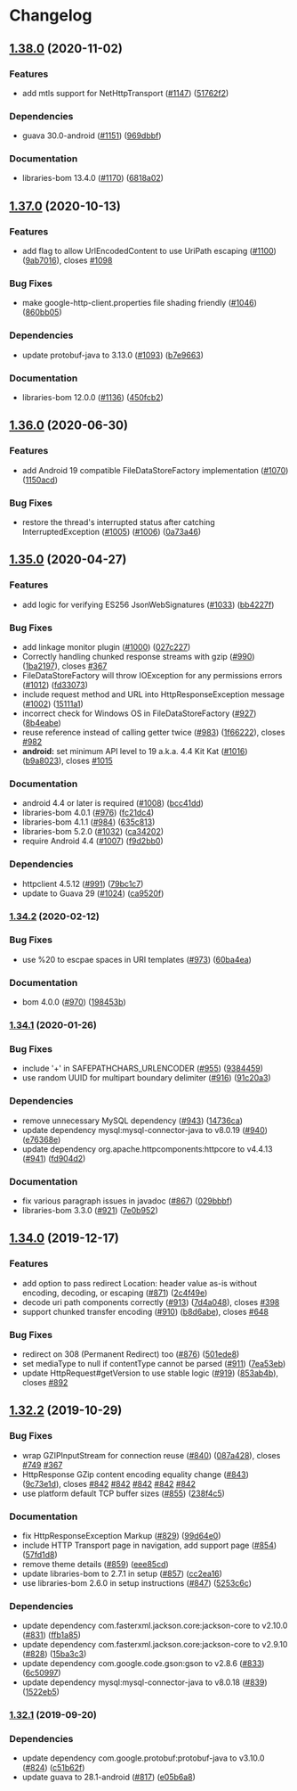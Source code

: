# Changelog

## [1.38.0](https://www.github.com/googleapis/google-http-java-client/compare/v1.37.0...v1.38.0) (2020-11-02)


### Features

* add mtls support for NetHttpTransport ([#1147](https://www.github.com/googleapis/google-http-java-client/issues/1147)) ([51762f2](https://www.github.com/googleapis/google-http-java-client/commit/51762f221ec8ab38da03149c8012e63aec0433dc))


### Dependencies

* guava 30.0-android ([#1151](https://www.github.com/googleapis/google-http-java-client/issues/1151)) ([969dbbf](https://www.github.com/googleapis/google-http-java-client/commit/969dbbf127708aff16309f82538aca6f0a651638))


### Documentation

* libraries-bom 13.4.0 ([#1170](https://www.github.com/googleapis/google-http-java-client/issues/1170)) ([6818a02](https://www.github.com/googleapis/google-http-java-client/commit/6818a02a15e1bef8e9f5ea56a4ecc2b8d0646f9b))

## [1.37.0](https://www.github.com/googleapis/google-http-java-client/compare/v1.36.0...v1.37.0) (2020-10-13)


### Features

* add flag to allow UrlEncodedContent to use UriPath escaping ([#1100](https://www.github.com/googleapis/google-http-java-client/issues/1100)) ([9ab7016](https://www.github.com/googleapis/google-http-java-client/commit/9ab7016032327f6fb0f91970dfbd511b029dd949)), closes [#1098](https://www.github.com/googleapis/google-http-java-client/issues/1098)


### Bug Fixes

* make google-http-client.properties file shading friendly ([#1046](https://www.github.com/googleapis/google-http-java-client/issues/1046)) ([860bb05](https://www.github.com/googleapis/google-http-java-client/commit/860bb0541bcd7fc516cad14dd0d52481c7c7b414))


### Dependencies

* update protobuf-java to 3.13.0 ([#1093](https://www.github.com/googleapis/google-http-java-client/issues/1093)) ([b7e9663](https://www.github.com/googleapis/google-http-java-client/commit/b7e96632234e944e0e476dedfc822333716756bb))


### Documentation

* libraries-bom 12.0.0 ([#1136](https://www.github.com/googleapis/google-http-java-client/issues/1136)) ([450fcb2](https://www.github.com/googleapis/google-http-java-client/commit/450fcb2293cf3fa7c788cf0cc8ae48e865ae8de8))

## [1.36.0](https://www.github.com/googleapis/google-http-java-client/compare/v1.35.0...v1.36.0) (2020-06-30)


### Features

* add Android 19 compatible FileDataStoreFactory implementation ([#1070](https://www.github.com/googleapis/google-http-java-client/issues/1070)) ([1150acd](https://www.github.com/googleapis/google-http-java-client/commit/1150acd38aa3139eea4f2f718545c20d2493877e))


### Bug Fixes

* restore the thread's interrupted status after catching InterruptedException ([#1005](https://www.github.com/googleapis/google-http-java-client/issues/1005)) ([#1006](https://www.github.com/googleapis/google-http-java-client/issues/1006)) ([0a73a46](https://www.github.com/googleapis/google-http-java-client/commit/0a73a4628b6ec4420db6b9cdbcc68899f3807c5b))

## [1.35.0](https://www.github.com/googleapis/google-http-java-client/compare/v1.34.2...v1.35.0) (2020-04-27)


### Features

* add logic for verifying ES256 JsonWebSignatures ([#1033](https://www.github.com/googleapis/google-http-java-client/issues/1033)) ([bb4227f](https://www.github.com/googleapis/google-http-java-client/commit/bb4227f9daec44fc2976fa9947e2ff5ee07ed21a))


### Bug Fixes

* add linkage monitor plugin ([#1000](https://www.github.com/googleapis/google-http-java-client/issues/1000)) ([027c227](https://www.github.com/googleapis/google-http-java-client/commit/027c227e558164f77be204152fb47023850b543f))
* Correctly handling chunked response streams with gzip ([#990](https://www.github.com/googleapis/google-http-java-client/issues/990)) ([1ba2197](https://www.github.com/googleapis/google-http-java-client/commit/1ba219743e65c89bc3fdb196acc5d2042e01f542)), closes [#367](https://www.github.com/googleapis/google-http-java-client/issues/367)
* FileDataStoreFactory will throw IOException for any permissions errors ([#1012](https://www.github.com/googleapis/google-http-java-client/issues/1012)) ([fd33073](https://www.github.com/googleapis/google-http-java-client/commit/fd33073da3674997897d7a9057d1d0e9d42d7cd4))
* include request method and URL into HttpResponseException message ([#1002](https://www.github.com/googleapis/google-http-java-client/issues/1002)) ([15111a1](https://www.github.com/googleapis/google-http-java-client/commit/15111a1001d6f72cb92cd2d76aaed6f1229bc14a))
* incorrect check for Windows OS in FileDataStoreFactory ([#927](https://www.github.com/googleapis/google-http-java-client/issues/927)) ([8b4eabe](https://www.github.com/googleapis/google-http-java-client/commit/8b4eabe985794fc64ad6a4a53f8f96201cf73fb8))
* reuse reference instead of calling getter twice ([#983](https://www.github.com/googleapis/google-http-java-client/issues/983)) ([1f66222](https://www.github.com/googleapis/google-http-java-client/commit/1f662224d7bee6e27e8d66975fda39feae0c9359)), closes [#982](https://www.github.com/googleapis/google-http-java-client/issues/982)
* **android:** set minimum API level to 19 a.k.a. 4.4 Kit Kat ([#1016](https://www.github.com/googleapis/google-http-java-client/issues/1016)) ([b9a8023](https://www.github.com/googleapis/google-http-java-client/commit/b9a80232c9c8b16a3c3277458835f72e346f6b2c)), closes [#1015](https://www.github.com/googleapis/google-http-java-client/issues/1015)


### Documentation

* android 4.4 or later is required ([#1008](https://www.github.com/googleapis/google-http-java-client/issues/1008)) ([bcc41dd](https://www.github.com/googleapis/google-http-java-client/commit/bcc41dd615af41ae6fb58287931cbf9c2144a075))
* libraries-bom 4.0.1 ([#976](https://www.github.com/googleapis/google-http-java-client/issues/976)) ([fc21dc4](https://www.github.com/googleapis/google-http-java-client/commit/fc21dc412566ef60d23f1f82db5caf3cfd5d447b))
* libraries-bom 4.1.1 ([#984](https://www.github.com/googleapis/google-http-java-client/issues/984)) ([635c813](https://www.github.com/googleapis/google-http-java-client/commit/635c81352ae383b3abfe6d7c141d987a6944b3e9))
* libraries-bom 5.2.0 ([#1032](https://www.github.com/googleapis/google-http-java-client/issues/1032)) ([ca34202](https://www.github.com/googleapis/google-http-java-client/commit/ca34202bfa077adb70313b6c4562c7a5d904e064))
* require Android 4.4 ([#1007](https://www.github.com/googleapis/google-http-java-client/issues/1007)) ([f9d2bb0](https://www.github.com/googleapis/google-http-java-client/commit/f9d2bb030398fe09e3c47b84ea468603355e08e9))


### Dependencies

* httpclient 4.5.12 ([#991](https://www.github.com/googleapis/google-http-java-client/issues/991)) ([79bc1c7](https://www.github.com/googleapis/google-http-java-client/commit/79bc1c76ebd48d396a080ef715b9f07cd056b7ef))
* update to Guava 29 ([#1024](https://www.github.com/googleapis/google-http-java-client/issues/1024)) ([ca9520f](https://www.github.com/googleapis/google-http-java-client/commit/ca9520f2da4babc5bbd28c828da1deb7dbdc87e5))

### [1.34.2](https://www.github.com/googleapis/google-http-java-client/compare/v1.34.1...v1.34.2) (2020-02-12)


### Bug Fixes

* use %20 to escpae spaces in URI templates ([#973](https://www.github.com/googleapis/google-http-java-client/issues/973)) ([60ba4ea](https://www.github.com/googleapis/google-http-java-client/commit/60ba4ea771d8ad0a98eddca10a77c5241187d28c))


### Documentation

* bom 4.0.0 ([#970](https://www.github.com/googleapis/google-http-java-client/issues/970)) ([198453b](https://www.github.com/googleapis/google-http-java-client/commit/198453b8b9e0765439ac430deaf10ef9df084665))

### [1.34.1](https://www.github.com/googleapis/google-http-java-client/compare/v1.34.0...v1.34.1) (2020-01-26)


### Bug Fixes

* include '+' in SAFEPATHCHARS_URLENCODER ([#955](https://www.github.com/googleapis/google-http-java-client/issues/955)) ([9384459](https://www.github.com/googleapis/google-http-java-client/commit/9384459015b37e1671aebadc4b8c25dc9e1e033f))
* use random UUID for multipart boundary delimiter ([#916](https://www.github.com/googleapis/google-http-java-client/issues/916)) ([91c20a3](https://www.github.com/googleapis/google-http-java-client/commit/91c20a3dfb654e85104b1c09a0b2befbae356c19))


### Dependencies

* remove unnecessary MySQL dependency ([#943](https://www.github.com/googleapis/google-http-java-client/issues/943)) ([14736ca](https://www.github.com/googleapis/google-http-java-client/commit/14736cab3dc060ea5b60522ea587cfaf66f29699))
* update dependency mysql:mysql-connector-java to v8.0.19 ([#940](https://www.github.com/googleapis/google-http-java-client/issues/940)) ([e76368e](https://www.github.com/googleapis/google-http-java-client/commit/e76368ef9479a3bf06f7c7cb878d4e8e241bb58c))
* update dependency org.apache.httpcomponents:httpcore to v4.4.13 ([#941](https://www.github.com/googleapis/google-http-java-client/issues/941)) ([fd904d2](https://www.github.com/googleapis/google-http-java-client/commit/fd904d26d67b06fac807d38f8fe4141891ef0330))


### Documentation

* fix various paragraph issues in javadoc ([#867](https://www.github.com/googleapis/google-http-java-client/issues/867)) ([029bbbf](https://www.github.com/googleapis/google-http-java-client/commit/029bbbfb5ddfefe64e64ecca4b1413ae1c93ddd8))
* libraries-bom 3.3.0 ([#921](https://www.github.com/googleapis/google-http-java-client/issues/921)) ([7e0b952](https://www.github.com/googleapis/google-http-java-client/commit/7e0b952a0d9c84ac43dff43914567c98f3e81f66))

## [1.34.0](https://www.github.com/googleapis/google-http-java-client/compare/v1.33.0...v1.34.0) (2019-12-17)


### Features

* add option to pass redirect Location: header value as-is without encoding, decoding, or escaping ([#871](https://www.github.com/googleapis/google-http-java-client/issues/871)) ([2c4f49e](https://www.github.com/googleapis/google-http-java-client/commit/2c4f49e0e5f9c6b8f21f35edae373eaada87119b))
* decode uri path components correctly ([#913](https://www.github.com/googleapis/google-http-java-client/issues/913)) ([7d4a048](https://www.github.com/googleapis/google-http-java-client/commit/7d4a048233d0d3e7c0266b7faaac9f61141aeef9)), closes [#398](https://www.github.com/googleapis/google-http-java-client/issues/398)
* support chunked transfer encoding ([#910](https://www.github.com/googleapis/google-http-java-client/issues/910)) ([b8d6abe](https://www.github.com/googleapis/google-http-java-client/commit/b8d6abe0367bd497b68831263753ad262914aa97)), closes [#648](https://www.github.com/googleapis/google-http-java-client/issues/648)


### Bug Fixes

* redirect on 308 (Permanent Redirect) too ([#876](https://www.github.com/googleapis/google-http-java-client/issues/876)) ([501ede8](https://www.github.com/googleapis/google-http-java-client/commit/501ede83ef332207f0ed67c3d7120b20a1416cec))
* set mediaType to null if contentType cannot be parsed ([#911](https://www.github.com/googleapis/google-http-java-client/issues/911)) ([7ea53eb](https://www.github.com/googleapis/google-http-java-client/commit/7ea53ebdb641a9611cbf5736c55f08a83606101e))
* update HttpRequest#getVersion to use stable logic ([#919](https://www.github.com/googleapis/google-http-java-client/issues/919)) ([853ab4b](https://www.github.com/googleapis/google-http-java-client/commit/853ab4ba1bd81420f7b236c2c8f40c4a253a482e)), closes [#892](https://www.github.com/googleapis/google-http-java-client/issues/892)

## [1.32.2](https://www.github.com/googleapis/google-http-java-client/compare/v1.32.1...v1.32.2) (2019-10-29)


### Bug Fixes

* wrap GZIPInputStream for connection reuse ([#840](https://www.github.com/googleapis/google-http-java-client/issues/840)) ([087a428](https://www.github.com/googleapis/google-http-java-client/commit/087a428390a334bd761a8a3d66475aa4dde72ed1)), closes [#749](https://www.github.com/googleapis/google-http-java-client/issues/749) [#367](https://www.github.com/googleapis/google-http-java-client/issues/367)
* HttpResponse GZip content encoding equality change ([#843](https://www.github.com/googleapis/google-http-java-client/issues/843)) ([9c73e1d](https://www.github.com/googleapis/google-http-java-client/commit/9c73e1db7ab371c57ff6246fa39fa514051ef99c)), closes [#842](https://www.github.com/googleapis/google-http-java-client/issues/842) [#842](https://www.github.com/googleapis/google-http-java-client/issues/842) [#842](https://www.github.com/googleapis/google-http-java-client/issues/842) [#842](https://www.github.com/googleapis/google-http-java-client/issues/842) [#842](https://www.github.com/googleapis/google-http-java-client/issues/842)
* use platform default TCP buffer sizes ([#855](https://www.github.com/googleapis/google-http-java-client/issues/855)) ([238f4c5](https://www.github.com/googleapis/google-http-java-client/commit/238f4c52086defc5a055f2e8d91e7450454d5792))



### Documentation

* fix HttpResponseException Markup ([#829](https://www.github.com/googleapis/google-http-java-client/issues/829)) ([99d64e0](https://www.github.com/googleapis/google-http-java-client/commit/99d64e0d88bdcc3b00d54ee9370e052e5f949680))
* include HTTP Transport page in navigation, add support page ([#854](https://www.github.com/googleapis/google-http-java-client/issues/854)) ([57fd1d8](https://www.github.com/googleapis/google-http-java-client/commit/57fd1d859dad486b37b4b4c4ccda5c7f8fa1b356))
* remove theme details ([#859](https://www.github.com/googleapis/google-http-java-client/issues/859)) ([eee85cd](https://www.github.com/googleapis/google-http-java-client/commit/eee85cd8aaaacd6e38271841a6eafe27a0c9d6ec))
* update libraries-bom to 2.7.1 in setup ([#857](https://www.github.com/googleapis/google-http-java-client/issues/857)) ([cc2ea16](https://www.github.com/googleapis/google-http-java-client/commit/cc2ea1697aceb5d3693b02fa87b0f8379f5d7a2b))
* use libraries-bom 2.6.0 in setup instructions ([#847](https://www.github.com/googleapis/google-http-java-client/issues/847)) ([5253c6c](https://www.github.com/googleapis/google-http-java-client/commit/5253c6c5e2b2312206000fd887fe6f0d89a26570))


### Dependencies

* update dependency com.fasterxml.jackson.core:jackson-core to v2.10.0 ([#831](https://www.github.com/googleapis/google-http-java-client/issues/831)) ([ffb1a85](https://www.github.com/googleapis/google-http-java-client/commit/ffb1a857a31948472b2b62ff4f47905fa60fe1e2))
* update dependency com.fasterxml.jackson.core:jackson-core to v2.9.10 ([#828](https://www.github.com/googleapis/google-http-java-client/issues/828)) ([15ba3c3](https://www.github.com/googleapis/google-http-java-client/commit/15ba3c3f7cee9e2e5362d69c1278f45531e56581))
* update dependency com.google.code.gson:gson to v2.8.6 ([#833](https://www.github.com/googleapis/google-http-java-client/issues/833)) ([6c50997](https://www.github.com/googleapis/google-http-java-client/commit/6c50997361fee875d6b7e6db90e70d41622fc04c))
* update dependency mysql:mysql-connector-java to v8.0.18 ([#839](https://www.github.com/googleapis/google-http-java-client/issues/839)) ([1522eb5](https://www.github.com/googleapis/google-http-java-client/commit/1522eb5c011b4f20199e2ec8cb5ec58d10cc399a))

### [1.32.1](https://www.github.com/googleapis/google-http-java-client/compare/v1.32.0...v1.32.1) (2019-09-20)


### Dependencies

* update dependency com.google.protobuf:protobuf-java to v3.10.0 ([#824](https://www.github.com/googleapis/google-http-java-client/issues/824)) ([c51b62f](https://www.github.com/googleapis/google-http-java-client/commit/c51b62f))
* update guava to 28.1-android ([#817](https://www.github.com/googleapis/google-http-java-client/issues/817)) ([e05b6a8](https://www.github.com/googleapis/google-http-java-client/commit/e05b6a8))
